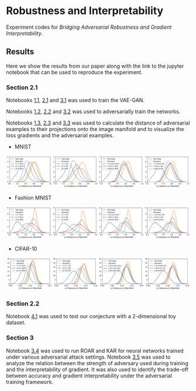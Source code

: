 # Robustness and Interpretability

Experiment codes for *Bridging Adversarial Robustness and Gradient Interpretability*.

## Results

Here we show the results from our paper along with the link to the jupyter notebook that can be used to reproduce the experiment.

### Section 2.1

Notebooks [1.1](https://github.com/1202kbs/Robustness-and-Interpretability/blob/master/1.1%20MNIST%20VAE-GAN%20Training.ipynb), [2.1](https://github.com/1202kbs/Robustness-and-Interpretability/blob/master/2.1%20FMNIST%20VAE-GAN%20Training.ipynb) and [3.1](https://github.com/1202kbs/Robustness-and-Interpretability/blob/master/3.1%20CIFAR%20VAE-GAN%20Training.ipynb) was used to train the VAE-GAN.

Notebooks [1.2](https://github.com/1202kbs/Robustness-and-Interpretability/blob/master/1.2%20MNIST%20Training.ipynb), [2.2](https://github.com/1202kbs/Robustness-and-Interpretability/blob/master/2.2%20FMNIST%20Training.ipynb) and [3.2](https://github.com/1202kbs/Robustness-and-Interpretability/blob/master/3.2%20CIFAR-10%20Training.ipynb) was used to adversarially train the networks.

Notebooks [1.3](https://github.com/1202kbs/Robustness-and-Interpretability/blob/master/1.3%20MNIST%20Gradient%20Analysis.ipynb), [2.3](https://github.com/1202kbs/Robustness-and-Interpretability/blob/master/2.3%20FMNIST%20Gradient%20Analysis.ipynb) and [3.3](https://github.com/1202kbs/Robustness-and-Interpretability/blob/master/3.3%20CIFAR-10%20Gradient%20Analysis.ipynb) was used to calculate the distance of adversarial examples to their projections onto the image manifold and to visualize the loss gradients and the adversarial examples.

* MNIST

![alt tag](https://github.com/1202kbs/Robustness-and-Interpretability/blob/master/assets/gradient_mnist_xent.jpg)

* Fashion MNIST

![alt tag](https://github.com/1202kbs/Robustness-and-Interpretability/blob/master/assets/gradient_fmnist_xent.jpg)

* CIFAR-10

![alt tag](https://github.com/1202kbs/Robustness-and-Interpretability/blob/master/assets/gradient_cifar10_xent.jpg)

### Section 2.2

Notebook [4.1](https://github.com/1202kbs/Robustness-and-Interpretability/blob/master/4.1%20Mixture%20Gaussian%20Training.ipynb) was used to test our conjecture with a 2-dimensional toy dataset.

### Section 3

Notebook [3.4](https://github.com/1202kbs/Robustness-and-Interpretability/blob/master/3.4%20CIFAR-10%20ROAR%20KAR.ipynb) was used to run ROAR and KAR for neural networks trained under various adversarial attack settings. Notebook [3.5](https://github.com/1202kbs/Robustness-and-Interpretability/blob/master/3.5%20CIFAR-10%20Result%20Analysis.ipynb) was used to analyze the relation between the strength of adversary used during training and the interpretability of gradient. It was also used to identify the trade-off between accuracy and gradient interpretability under the adversarial training framework.